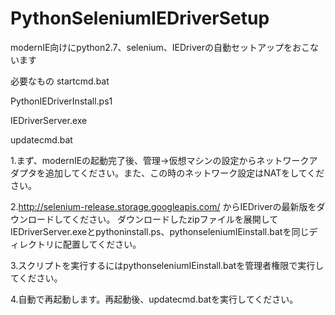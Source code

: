 # PythonSeleniumIEDriverSetup
modernIE向けにpython2.7、selenium、IEDriverの自動セットアップをおこないます

必要なもの
startcmd.bat

PythonIEDriverInstall.ps1

IEDriverServer.exe

updatecmd.bat  



1.まず、modernIEの起動完了後、管理->仮想マシンの設定からネットワークアダプタを追加してください。また、この時のネットワーク設定はNATをしてください。

2.http://selenium-release.storage.googleapis.com/ からIEDriverの最新版をダウンロードしてください。
ダウンロードしたzipファイルを展開してIEDriverServer.exeとpythoninstall.ps、pythonseleniumIEinstall.batを同じディレクトリに配置してください。

3.スクリプトを実行するにはpythonseleniumIEinstall.batを管理者権限で実行してください。

4.自動で再起動します。再起動後、updatecmd.batを実行してください。
